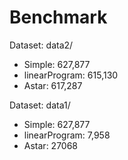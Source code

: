 # Benchmark 
Dataset: data2/
- Simple: 627,877
- linearProgram: 615,130
- Astar: 617,287

Dataset: data1/
- Simple: 627,877
- linearProgram: 7,958
- Astar: 27068